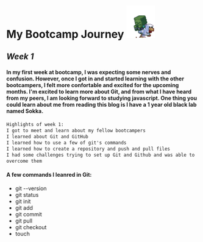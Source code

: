 # **My Bootcamp Journey** <img src="img/minecraft.gif" alt="minecraft zombie riding a chicken gif" width="75">
## ***Week 1*** 

#### In my first week at bootcamp, I was expecting some nerves and confusion. However, once I got in and started learning with the other bootcampers, I felt more confortable and excited for the upcoming months. I'm excited to learn more about Git, and from what I have heard from my peers, I am looking forward to studying javascript. One thing you could learn about me from reading this blog is I have a 1 year old black lab named Sokka.
```
Highlights of week 1:
I got to meet and learn about my fellow bootcampers
I learned about Git and GitHub
I learned how to use a few of git's commands
I learned how to create a repository and push and pull files
I had some challenges trying to set up Git and Github and was able to overcome them
```

#### A few commands I leanred in Git:
 - git --version
 - git status
 - git init
 - git add
 - git commit
 - git pull
 - git checkout
 - touch



